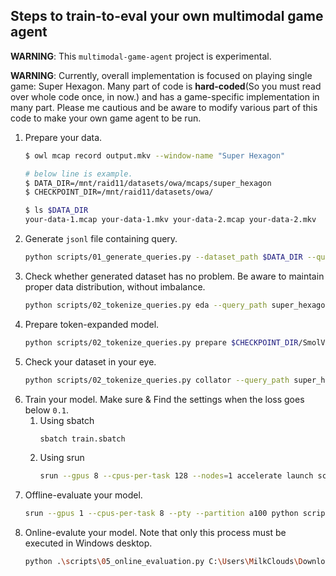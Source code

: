 ## Steps to train-to-eval your own multimodal game agent

**WARNING**: This `multimodal-game-agent` project is experimental.

**WARNING**: Currently, overall implementation is focused on playing single game: Super Hexagon. Many part of code is **hard-coded**(So you must read over whole code once, in now.) and has a game-specific implementation in many part. Please me cautious and be aware to modify various part of this code to make your own game agent to be run.

1. Prepare your data.
    ```sh
    $ owl mcap record output.mkv --window-name "Super Hexagon"
    
    # below line is example.
    $ DATA_DIR=/mnt/raid11/datasets/owa/mcaps/super_hexagon
    $ CHECKPOINT_DIR=/mnt/raid11/datasets/owa/

    $ ls $DATA_DIR
    your-data-1.mcap your-data-1.mkv your-data-2.mcap your-data-2.mkv
    ```
2. Generate `jsonl` file containing query. 
    ```sh
    python scripts/01_generate_queries.py --dataset_path $DATA_DIR --query_path super_hexagon.jsonl
    ```
3. Check whether generated dataset has no problem. Be aware to maintain proper data distribution, without imbalance.
    ```sh
    python scripts/02_tokenize_queries.py eda --query_path super_hexagon.jsonl
    ```
4. Prepare token-expanded model.
    ```sh
    python scripts/02_tokenize_queries.py prepare $CHECKPOINT_DIR/SmolVLM2-500M-Video-Instruct-expanded --apply-semantic-init
    ```
5. Check your dataset in your eye.
    ```sh
    python scripts/02_tokenize_queries.py collator --query_path super_hexagon.jsonl --model-id $CHECKPOINT_DIR/SmolVLM2-500M-Video-Instruct-expanded
    ```
6. Train your model. Make sure & Find the settings when the loss goes below `0.1`.
    1. Using sbatch
        ```sh
        sbatch train.sbatch
        ```
    2. Using srun
        ```sh
        srun --gpus 8 --cpus-per-task 128 --nodes=1 accelerate launch scripts/03_train_agent.py --query_path super_hexagon.jsonl --model_id $CHECKPOINT_DIR/SmolVLM2-500M-Video-Instruct-expanded --output_dir $CHECKPOINT_DIR/checkpoints/super_hexagon/repeat_10-epoch_20-lr4e-5-seminit_arrow --repeat_n 10 --num_epochs 20 --learning_rate 4e-5
        ```
7. Offline-evaluate your model.
    ```sh
    srun --gpus 1 --cpus-per-task 8 --pty --partition a100 python scripts/04_offline_evaluate.py --query_path super_hexagon.jsonl --model_id /mnt/raid11/datasets/owa/checkpoints/super_hexagon/repeat_10-epoch_5-lr1e-4-seminit_arrow
    ```
8. Online-evalute your model. Note that only this process must be executed in Windows desktop.
    ```sh
    python .\scripts\05_online_evaluation.py C:\Users\MilkClouds\Downloads\repeat_10-epoch_20-lr4e-5-seminit_arrow\
    ```
